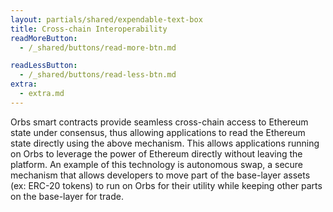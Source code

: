 ```yaml
---
layout: partials/shared/expendable-text-box
title: Cross-chain Interoperability
readMoreButton:
  - /_shared/buttons/read-more-btn.md

readLessButton:
  - /_shared/buttons/read-less-btn.md
extra:
  - extra.md
---
```


Orbs smart contracts provide seamless cross-chain access to Ethereum state under consensus, thus allowing applications to read the Ethereum state directly using the above mechanism. This allows applications running on Orbs to leverage the power of Ethereum directly without leaving the platform. An example of this technology is autonomous swap, a secure mechanism that allows developers to move part of the base-layer assets (ex: ERC-20 tokens) to run on Orbs for their utility while keeping other parts on the base-layer for trade.
